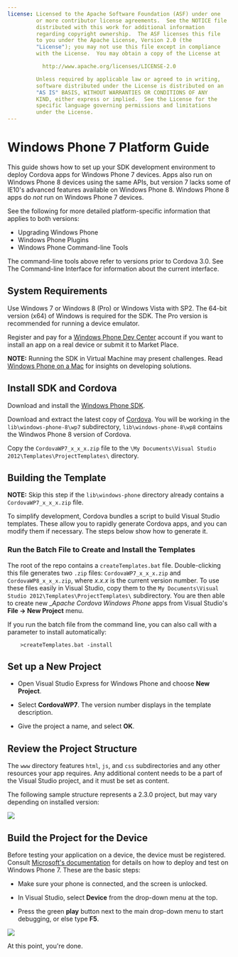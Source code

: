 ```yaml
---
license: Licensed to the Apache Software Foundation (ASF) under one
         or more contributor license agreements.  See the NOTICE file
         distributed with this work for additional information
         regarding copyright ownership.  The ASF licenses this file
         to you under the Apache License, Version 2.0 (the
         "License"); you may not use this file except in compliance
         with the License.  You may obtain a copy of the License at

           http://www.apache.org/licenses/LICENSE-2.0

         Unless required by applicable law or agreed to in writing,
         software distributed under the License is distributed on an
         "AS IS" BASIS, WITHOUT WARRANTIES OR CONDITIONS OF ANY
         KIND, either express or implied.  See the License for the
         specific language governing permissions and limitations
         under the License.
---
```


# Windows Phone 7 Platform Guide

This guide shows how to set up your SDK development environment to
deploy Cordova apps for Windows Phone 7 devices.  Apps also run on
Windows Phone 8 devices using the same APIs, but version 7 lacks some
of IE10's advanced features available on Windows Phone 8. Windows
Phone 8 apps do _not_ run on Windows Phone 7 devices.

See the following for more detailed platform-specific information that
applies to both versions:

* Upgrading Windows Phone
* Windows Phone Plugins
* Windows Phone Command-line Tools

The command-line tools above refer to versions prior to Cordova 3.0.
See The Command-line Interface for information about the
current interface.

## System Requirements

Use Windows 7 or Windows 8 (Pro) or Windows Vista with SP2.  The
64-bit version (x64) of Windows is required for the SDK.  The Pro
version is recommended for running a device emulator.

Register and pay for a [Windows Phone Dev
Center](http://dev.windowsphone.com/en-us/publish) account if you want
to install an app on a real device or submit it to Market Place.

__NOTE:__ Running the SDK in Virtual Machine may present challenges.
Read [Windows Phone on a Mac](http://aka.ms/BuildaWP8apponaMac) for
insights on developing solutions.

## Install SDK and Cordova

Download and install the [Windows Phone
SDK](http://www.microsoft.com/download/en/details.aspx?displaylang=en&amp;id=27570/).

Download and extract the latest copy of
[Cordova](http://phonegap.com/download). You will be working in the
`lib\windows-phone-8\wp7` subdirectory, `lib\windows-phone-8\wp8`
contains the Windwos Phone 8 version of Cordova.

Copy the `CordovaWP7_x_x_x.zip` file to the `\My Documents\Visual
Studio 2012\Templates\ProjectTemplates\` directory.

## Building the Template

__NOTE:__ Skip this step if the `lib\windows-phone` directory already
contains a `CordovaWP7_x_x_x.zip` file.

To simplify development, Cordova bundles a script to build Visual
Studio templates. These allow you to rapidly generate Cordova apps,
and you can modify them if necessary.  The steps below show how to
generate it.

### Run the Batch File to Create and Install the Templates

The root of the repo contains a `createTemplates.bat` file.
Double-clicking this file generates two `.zip` files:
`CordovaWP7_x_x_x.zip` and `CordovaWP8_x_x_x.zip`, where _x.x.x_ is
the current version number. To use these files easily in Visual
Studio, copy them to the `My Documents\Visual Studio
2012\Templates\ProjectTemplates\` subdirectory. You are then able to
create new __Apache Cordova Windows Phone_ apps from Visual Studio's
__File &rarr; New Project__ menu.

If you run the batch file from the command line, you can also call
with a parameter to install automatically:

        >createTemplates.bat -install

## Set up a New Project

- Open Visual Studio Express for Windows Phone and choose __New
  Project__.

- Select __CordovaWP7__. The version number displays in the template
  description.

- Give the project a name, and select __OK__.

## Review the Project Structure

The `www` directory features `html`, `js`, and `css` subdirectories
and any other resources your app requires.
Any additional content needs to be a part of the Visual Studio
project, and it must be set as content.

The following sample structure represents a 2.3.0 project, but may
vary depending on installed version:

![](img/guide/platforms/wp8/projectStructure.png)

## Build the Project for the Device

Before testing your application on a device, the device must be
registered. Consult
[Microsoft's documentation](http://msdn.microsoft.com/en-us/library/windowsphone/develop/ff402565(v=vs.105).aspx)
for details on how to deploy and test on Windows Phone 7. These are
the basic steps:

- Make sure your phone is connected, and the screen is unlocked.

- In Visual Studio, select __Device__ from the drop-down menu at the top.

- Press the green __play__ button next to the main drop-down menu to
  start debugging, or else type __F5__.

![](img/guide/platforms/wp7/wpd.png)

At this point, you're done.
